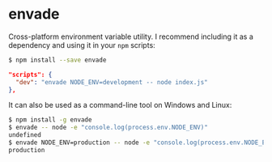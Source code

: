 # envade

Cross-platform environment variable utility.
I recommend including it as a dependency and using it in your `npm` scripts:

```sh
$ npm install --save envade
```

```json
"scripts": {
  "dev": "envade NODE_ENV=development -- node index.js"
},
```

It can also be used as a command-line tool on Windows and Linux:

```sh
$ npm install -g envade
$ envade -- node -e "console.log(process.env.NODE_ENV)"
undefined
$ envade NODE_ENV=production -- node -e "console.log(process.env.NODE_ENV)"
production
```

